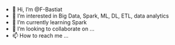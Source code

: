 - 👋 Hi, I’m @F-Bastiat
- 👀 I’m interested in Big Data, Spark, ML, DL, ETL, data analytics
- 🌱 I’m currently learning Spark
- 💞️ I’m looking to collaborate on ...
- 📫 How to reach me ...

<!---
F-Bastiat/F-Bastiat is a ✨ special ✨ repository because its `README.md` (this file) appears on your GitHub profile.
You can click the Preview link to take a look at your changes.
--->
